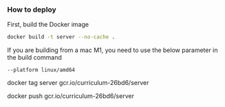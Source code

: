 ### How to deploy

First, build the Docker image

```sh
docker build -t server --no-cache .
```

If you are building from a mac M1, you need to use the below parameter in the build command

```
--platform linux/amd64
```

docker tag server gcr.io/curriculum-26bd6/server

docker push gcr.io/curriculum-26bd6/server
